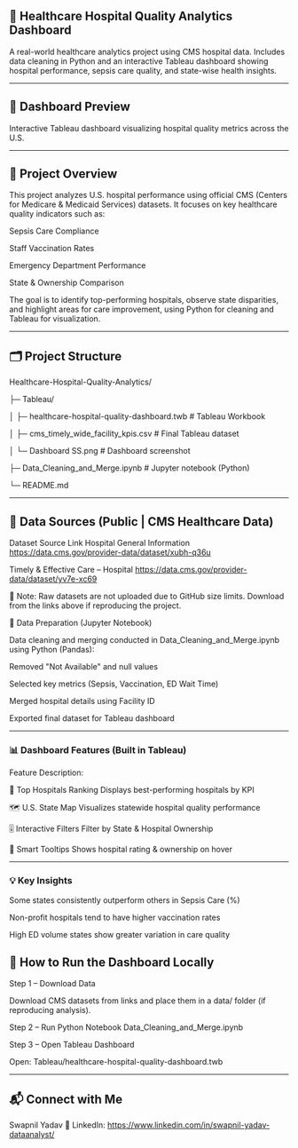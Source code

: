 ## 🏥 Healthcare Hospital Quality Analytics Dashboard

A real-world healthcare analytics project using CMS hospital data. Includes data cleaning in Python and an interactive Tableau dashboard showing hospital performance, sepsis care quality, and state-wise health insights.

---
## 📸 Dashboard Preview

Interactive Tableau dashboard visualizing hospital quality metrics across the U.S.

---
## 🎯 Project Overview

This project analyzes U.S. hospital performance using official CMS (Centers for Medicare & Medicaid Services) datasets.
It focuses on key healthcare quality indicators such as:

Sepsis Care Compliance

Staff Vaccination Rates

Emergency Department Performance

State & Ownership Comparison

The goal is to identify top-performing hospitals, observe state disparities, and highlight areas for care improvement, using Python for cleaning and Tableau for visualization.

---
## 🗂 Project Structure
Healthcare-Hospital-Quality-Analytics/

├─ Tableau/

│  ├─ healthcare-hospital-quality-dashboard.twb   # Tableau Workbook

│  ├─ cms_timely_wide_facility_kpis.csv          # Final Tableau dataset

│  └─ Dashboard SS.png                           # Dashboard screenshot

├─ Data_Cleaning_and_Merge.ipynb                 # Jupyter notebook (Python)

└─ README.md

---
## 🧾 Data Sources (Public | CMS Healthcare Data)
Dataset	Source Link
Hospital General Information	https://data.cms.gov/provider-data/dataset/xubh-q36u

Timely & Effective Care – Hospital	https://data.cms.gov/provider-data/dataset/yv7e-xc69

📌 Note: Raw datasets are not uploaded due to GitHub size limits. Download from the links above if reproducing the project.

🧼 Data Preparation (Jupyter Notebook)

Data cleaning and merging conducted in Data_Cleaning_and_Merge.ipynb using Python (Pandas):

Removed "Not Available" and null values

Selected key metrics (Sepsis, Vaccination, ED Wait Time)

Merged hospital details using Facility ID

Exported final dataset for Tableau dashboard

---
### 📊 Dashboard Features (Built in Tableau)
Feature	Description:

🏥 Top Hospitals Ranking	Displays best-performing hospitals by KPI

🗺 U.S. State Map	Visualizes statewide hospital quality performance

🎚 Interactive Filters	Filter by State & Hospital Ownership

💬 Smart Tooltips	Shows hospital rating & ownership on hover

---

### 💡 Key Insights

Some states consistently outperform others in Sepsis Care (%)

Non-profit hospitals tend to have higher vaccination rates

High ED volume states show greater variation in care quality

## 🚀 How to Run the Dashboard Locally
Step 1 – Download Data

Download CMS datasets from links and place them in a data/ folder (if reproducing analysis).

Step 2 – Run Python Notebook
Data_Cleaning_and_Merge.ipynb

Step 3 – Open Tableau Dashboard

Open: Tableau/healthcare-hospital-quality-dashboard.twb

---

## 📬 Connect with Me

Swapnil Yadav
🔗 LinkedIn: https://www.linkedin.com/in/swapnil-yadav-dataanalyst/
